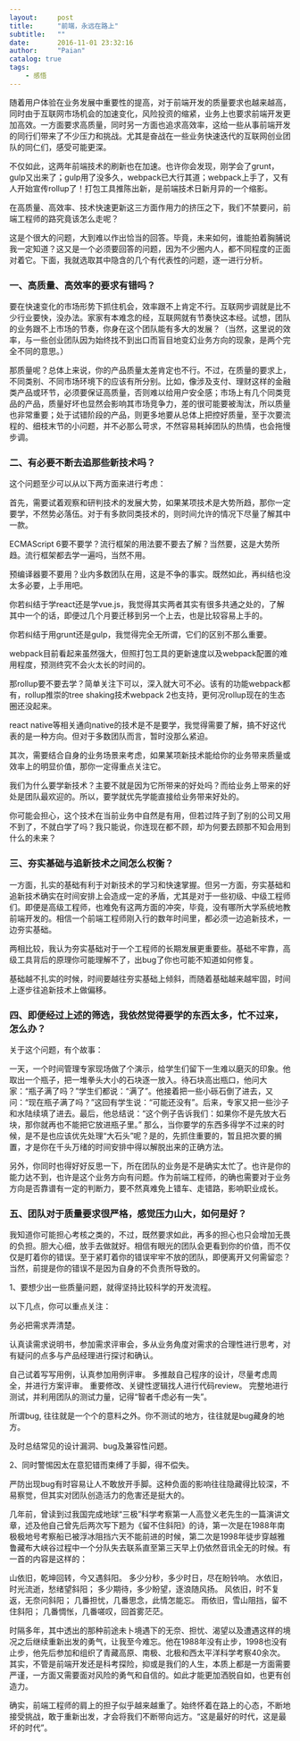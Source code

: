 ```yaml
---
layout:     post
title:      "前端，永远在路上"
subtitle:   ""
date:       2016-11-01 23:32:16
author:     "Paian"
catalog: true
tags:
    - 感悟
---
```


随着用户体验在业务发展中重要性的提高，对于前端开发的质量要求也越来越高，同时由于互联网市场机会的加速变化，风险投资的缩紧，业务上也要求前端开发更加高效。一方面要求高质量，同时另一方面也追求高效率，这给一些从事前端开发的同行们带来了不少压力和挑战。尤其是奋战在一些业务快速迭代的互联网创业团队的同仁们，感受可能更深。

不仅如此，这两年前端技术的刷新也在加速。也许你会发现，刚学会了grunt，gulp又出来了；gulp用了没多久，webpack已大行其道；webpack上手了，又有人开始宣传rollup了！打包工具推陈出新，是前端技术日新月异的一个缩影。

在高质量、高效率、技术快速更新这三方面作用力的挤压之下，我们不禁要问，前端工程师的路究竟该怎么走呢？

这是个很大的问题，大到难以作出恰当的回答。毕竟，未来如何，谁能拍着胸脯说我一定知道？这又是一个必须要回答的问题，因为不少圈内人，都不同程度的正面对着它。下面，我就选取其中隐含的几个有代表性的问题，逐一进行分析。

### 一、高质量、高效率的要求有错吗？

要在快速变化的市场形势下抓住机会，效率跟不上肯定不行。互联网步调就是比不少行业要快，没办法。家家有本难念的经，互联网就有节奏快这本经。试想，团队的业务跟不上市场的节奏，你身在这个团队能有多大的发展？（当然，这里说的效率，与一些创业团队因为始终找不到出口而盲目地变幻业务方向的现象，是两个完全不同的意思。）

那质量呢？总体上来说，你的产品质量太差肯定也不行。不过，在质量的要求上，不同类别、不同市场环境下的应该有所分别。比如，像涉及支付、理财这样的金融类产品或环节，必须要保证高质量，否则难以给用户安全感；市场上有几个同类竞品的产品，质量好坏也显然会影响其市场竞争力，差的很可能要被淘汰，所以质量也非常重要；处于试错阶段的产品，则更多地要从总体上把控好质量，至于次要流程的、细枝末节的小问题，并不必那么苛求，不然容易耗掉团队的热情，也会拖慢步调。

### 二、有必要不断去追那些新技术吗？

这个问题至少可以从以下两方面来进行考虑：

首先，需要试着观察和研判技术的发展大势，如果某项技术是大势所趋，那你一定要学，不然势必落伍。对于有多款同类技术的，则时间允许的情况下尽量了解其中一款。

ECMAScript 6要不要学？流行框架的用法要不要去了解？当然要，这是大势所趋。流行框架都去学一遍吗，当然不用。

预编译器要不要用？业内多数团队在用，这是不争的事实。既然如此，再纠结也没太多必要，上手用吧。

你若纠结于学react还是学vue.js，我觉得其实两者其实有很多共通之处的，了解其中一个的话，即便过几个月要迁移到另一个上去，也是比较容易上手的。

你若纠结于用grunt还是gulp，我觉得完全无所谓，它们的区别不那么重要。

webpack目前看起来虽然强大，但照打包工具的更新速度以及webpack配置的难用程度，预测终究不会火太长的时间的。

那rollup要不要去学？简单关注下可以，深入就大可不必。该有的功能webpack都有，rollup推崇的tree shaking技术webpack 2也支持，更何况rollup现在的生态圈还没起来。

react native等相关通向native的技术是不是要学，我觉得需要了解，搞不好这代表的是一种方向。但对于多数团队而言，暂时没那么紧迫。

其次，需要结合自身的业务场景来考虑，如果某项新技术能给你的业务带来质量或效率上的明显价值，那你一定得重点关注它。

我们为什么要学新技术？主要不就是因为它所带来的好处吗？而给业务上带来的好处是团队最欢迎的。所以，要学就优先学能直接给业务带来好处的。

你可能会担心，这个技术在当前业务中自然是有用，但若过阵子到了别的公司又用不到了，不就白学了吗？我只能说，你连现在都不顾，却为何要去顾那不知会用到什么的未来？

### 三、夯实基础与追新技术之间怎么权衡？

一方面，扎实的基础有利于对新技术的学习和快速掌握。但另一方面，夯实基础和追新技术确实在时间安排上会造成一定的矛盾，尤其是对于一些初级、中级工程师们。即便是高级工程师，也难免有这两方面的冲突，毕竟，没有哪所大学系统地教前端开发的。相信一个前端工程师刚入行的数年时间里，都必须一边追新技术，一边夯实基础。

两相比较，我认为夯实基础对于一个工程师的长期发展更重要些。基础不牢靠，高级工具背后的原理你可能理解不了，出bug了你也可能不知道如何修复。

基础越不扎实的时候，时间要越往夯实基础上倾斜，而随着基础越来越牢固，时间上逐步往追新技术上做偏移。


### 四、即便经过上述的筛选，我依然觉得要学的东西太多，忙不过来，怎么办？

关于这个问题，有个故事：

一天，一个时间管理专家现场做了个演示，给学生们留下一生难以磨灭的印象。他取出一个瓶子，把一堆拳头大小的石块逐一放入。待石块高出瓶口，他问大家：“瓶子满了吗？”学生们都说：“满了”。他接着把一些小砾石倒了进去，又问：“现在瓶子满了吗？”这回有学生说：“可能还没有”。后来，专家又把一些沙子和水陆续填了进去。最后，他总结说：“这个例子告诉我们：如果你不是先放大石块，那你就再也不能把它放进瓶子里。”
那么，当你要学的东西多得学不过来的时候，是不是也应该优先处理“大石头”呢？是的，先抓住重要的，暂且把次要的搁置，才是你在千头万绪的时间安排中得以解脱出来的正确方法。

另外，你同时也得好好反思一下，所在团队的业务是不是确实太忙了。也许是你的能力达不到，也许是这个业务方向有问题。作为前端工程师，的确也需要对于业务方向是否靠谱有一定的判断力，要不然真难免上错车、走错路，影响职业成长。

### 五、团队对于质量要求很严格，感觉压力山大，如何是好？

我知道你可能担心考核之类的，不过，既然要求如此，再多的担心也只会增加无畏的负担。胆大心细，放手去做就好。相信有眼光的团队会更看到你的价值，而不仅仅是盯着你的错误。至于紧盯着你的错误牢牢不放的团队，即便离开又何需留恋？当然，前提是你的错误不是因为自身的不负责所导致的。

1、要想少出一些质量问题，就得坚持比较科学的开发流程。

以下几点，你可以重点关注：

务必把需求弄清楚。

认真读需求说明书，参加需求评审会，多从业务角度对需求的合理性进行思考，对有疑问的点多与产品经理进行探讨和确认。


自己试着写写用例，认真参加用例评审。
多推敲自己程序的设计，尽量考虑周全，并进行方案评审。
重要修改、关键性逻辑找人进行代码review。
完整地进行测试，并利用团队的测试力量，记得“智者千虑必有一失”。

所谓bug, 往往就是一个个的意料之外。你不测试的地方，往往就是bug藏身的地方。

及时总结常见的设计漏洞、bug及兼容性问题。

2、同时警惕因太在意犯错而束缚了手脚，得不偿失。

严防出现bug有时容易让人不敢放开手脚。这种负面的影响往往隐藏得比较深，不易察觉，但其实对团队创造活力的危害还是挺大的。

几年前，曾读到过我国完成地球“三极”科学考察第一人高登义老先生的一篇演讲文章，述及他自己曾先后两次写下题为《留不住斜阳》的诗，第一次是在1988年南极极地号考察船已被浮冰阻挡六天不能前进的时候，第二次是1998年徒步穿越雅鲁藏布大峡谷过程中一个分队失去联系直至第三天早上仍依然音讯全无的时候。有一首的内容是这样的：

山依旧，乾坤回转，今又遇斜阳。
多少分秒，多少时日，尽在盼铃响。
水依旧，时光流逝，愁绪望斜阳；
多少期待，多少盼望，逐浪随风扬。
风依旧，时不复返，无奈问斜阳；
几番担忧，几番思念，此情怎能忘。
雨依旧，雪山阻挡，留不住斜阳；
几番惆怅，几番嗟叹，回首雾茫茫。

时隔多年，其中透出的那种前途未卜境遇下的无奈、担忧、渴望以及遭遇这样的境况之后继续重新出发的勇气，让我至今难忘。他在1988年没有止步，1998也没有止步，他先后参加和组织了青藏高原、南极、北极和西太平洋科学考察40余次。
其实，不管是前端开发还是科考探险，抑或是我们的人生，本质上都是一方面需要严谨，一方面又需要面对风险的勇气和自信的。如此才能更加洒脱自如，也更有创造力。

确实，前端工程师的肩上的担子似乎越来越重了。始终怀着在路上的心态，不断地接受挑战，敢于重新出发，才会将我们不断带向远方。“这是最好的时代，这是最坏的时代”。